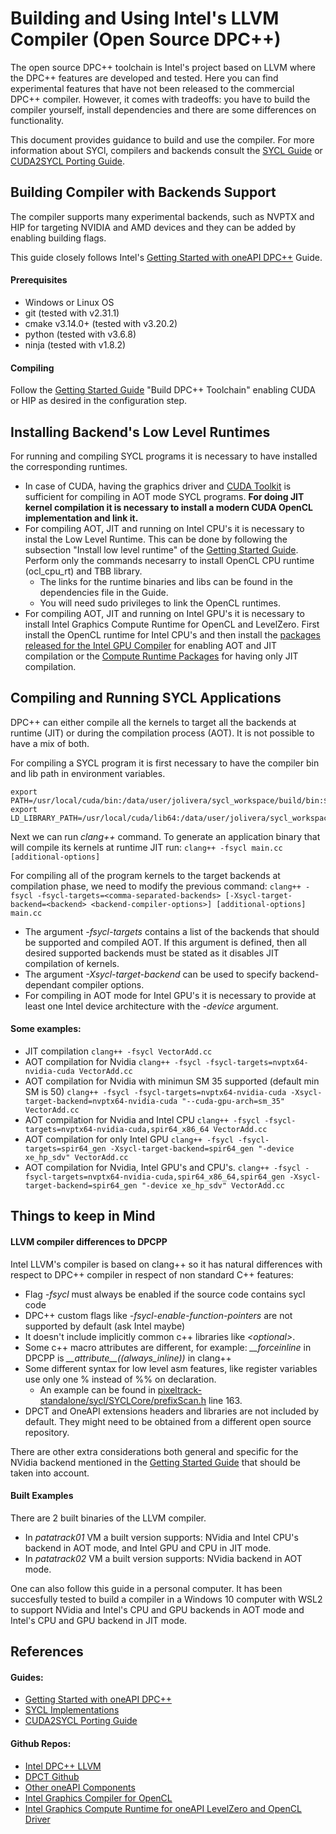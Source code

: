 # Building and Using Intel's LLVM Compiler (Open Source DPC++)
The open source DPC++ toolchain is Intel's project based on LLVM where the DPC++ features are developed and tested. Here you can find experimental features that have not been released to the commercial DPC++ compiler. However, it comes with  tradeoffs: you have to build the compiler yourself, install dependencies and there are some differences on functionality.

This document provides guidance to build and use the compiler. For more information about SYCl, compilers and backends consult the [SYCL Guide](SYCL.md) or [CUDA2SYCL Porting Guide](cuda2sycl_rules.md).
## Building Compiler with Backends Support
The compiler supports many experimental backends, such as NVPTX and HIP for targeting NVIDIA and AMD devices and they can be added by enabling building flags.

This guide closely follows Intel's [Getting Started with oneAPI DPC++](https://intel.github.io/llvm-docs/GetStartedGuide.html) Guide.

#### Prerequisites
* Windows or Linux OS
* git (tested with v2.31.1)
* cmake v3.14.0+ (tested with v3.20.2)
* python (tested with v3.6.8)
* ninja (tested with v1.8.2)

#### Compiling
Follow the [Getting Started Guide](https://intel.github.io/llvm-docs/GetStartedGuide.html#build-dpc-toolchain) "Build DPC++ Toolchain" enabling CUDA or HIP as desired in the configuration step.

## Installing Backend's Low Level Runtimes
For running and compiling SYCL programs it is necessary to have installed the corresponding runtimes. 
* In case of CUDA, having the graphics driver and [CUDA Toolkit](https://developer.nvidia.com/cuda-toolkit) is sufficient for compiling in AOT mode SYCL programs. **For doing JIT kernel compilation it is necessary to install a modern CUDA OpenCL implementation and link it.**
* For compiling AOT, JIT and running on Intel CPU's it is necessary to instal the Low Level Runtime. This can be done by following the subsection "Install low level runtime" of the [Getting Started Guide](https://intel.github.io/llvm-docs/GetStartedGuide.html). Perform only the commands necesarry to install OpenCL CPU runtime (ocl_cpu_rt) and TBB library.
    * The links for the runtime binaries and libs can be found in the dependencies file in the Guide.
    * You will need sudo privileges to link the OpenCL runtimes.
* For compiling AOT, JIT and running on Intel GPU's it is necessary to install Intel Graphics Compute Runtime for OpenCL and LevelZero. First install the OpenCL runtime for Intel CPU's and then install the [packages released for the Intel GPU Compiler](https://github.com/intel/compute-runtime/releases) for enabling AOT and JIT compilation or the [Compute Runtime Packages](https://dgpu-docs.intel.com/installation-guides/index.html) for having only JIT compilation.

## Compiling and Running SYCL Applications
DPC++ can either compile all the kernels to target all the backends at runtime (JIT) or during the compilation process (AOT). It is not possible to have a mix of both.

For compiling a SYCL program it is first necessary to have the compiler bin and lib path in environment variables.
```
export PATH=/usr/local/cuda/bin:/data/user/jolivera/sycl_workspace/build/bin:$PATH
export LD_LIBRARY_PATH=/usr/local/cuda/lib64:/data/user/jolivera/sycl_workspace/build/lib:$LD_LIBRARY_PATH
```

Next we can run *clang++* command. To generate an application binary that will compile its kernels at runtime JIT run:
```clang++ -fsycl main.cc [additional-options]```

For compiling all of the program kernels to the target backends at compilation phase, we need to modify the previous command:
```clang++ -fsycl -fsycl-targets=<comma-separated-backends> [-Xsycl-target-backend=<backend> <backend-compiler-options>] [additional-options] main.cc```

- The argument *-fsycl-targets* contains a list of the backends that should be supported and compiled AOT. If this argument is defined, then all desired supported backends must be stated as it disables JIT compilation of kernels.
- The argument *-Xsycl-target-backend* can be used to specify backend-dependant compiler options.
- For compiling in AOT mode for Intel GPU's it is necessary to provide at least one Intel device architecture with the *-device*  argument.

#### Some examples:

* JIT compilation
    ```clang++ -fsycl VectorAdd.cc```
* AOT compilation for Nvidia
    ```clang++ -fsycl -fsycl-targets=nvptx64-nvidia-cuda VectorAdd.cc```
* AOT compilation for Nvidia with minimun SM 35 supported (default min SM is 50)
    ```clang++ -fsycl -fsycl-targets=nvptx64-nvidia-cuda -Xsycl-target-backend=nvptx64-nvidia-cuda "--cuda-gpu-arch=sm_35" VectorAdd.cc```
* AOT compilation for Nvidia and Intel CPU
    ```clang++ -fsycl -fsycl-targets=nvptx64-nvidia-cuda,spir64_x86_64 VectorAdd.cc```
* AOT compilation for only Intel GPU
    ```clang++ -fsycl -fsycl-targets=spir64_gen -Xsycl-target-backend=spir64_gen "-device xe_hp_sdv" VectorAdd.cc```
* AOT compilation for Nvidia, Intel GPU's and CPU's.
    ```clang++ -fsycl -fsycl-targets=nvptx64-nvidia-cuda,spir64_x86_64,spir64_gen -Xsycl-target-backend=spir64_gen "-device xe_hp_sdv" VectorAdd.cc```

## Things to keep in Mind

#### LLVM compiler differences to DPCPP
Intel LLVM's compiler is based on clang++ so it has natural differences with respect to DPC++ compiler in respect of non standard C++ features:
* Flag *-fsycl* must always be enabled if the source code contains sycl code
* DPC++ custom flags like *-fsycl-enable-function-pointers* are not supported by default (ask Intel maybe)
* It doesn't include implicitly common c++ libraries like *\<optional\>*.
* Some c++ macro attributes are different, for example: *\_\_forceinline* in DPCPP is *\_\_attribute\_\_((always_inline))* in clang++
* Some different syntax for low level asm features, like register variables use only one % instead of %% on declaration.
    * An example can be found in [pixeltrack-standalone/sycl/SYCLCore/prefixScan.h](https://github.com/AuroraPerego/pixeltrack-standalone/blob/Aurora/src/sycl/SYCLCore/prefixScan.h) line 163.
* DPCT and OneAPI extensions headers and libraries are not included by default. They might need to be obtained from a different open source repository.

There are other extra considerations both general and specific for the NVidia backend mentioned in the [Getting Started Guide](https://github.com/intel/llvm/blob/sycl/sycl/doc/GetStartedGuide.md#known-issues-and-limitations) that should be taken into account.

#### Built Examples
There are 2 built binaries of the LLVM compiler.
* In *patatrack01* VM a built version supports: NVidia and Intel CPU's backend in AOT mode, and Intel GPU and CPU in JIT mode.
* In *patatrack02* VM a built version supports: NVidia backend in AOT mode.

One can also follow this guide in a personal computer. It has been succesfully tested to build a compiler in a Windows 10 computer with WSL2 to support NVidia and Intel's CPU and GPU backends in AOT mode and Intel's CPU and GPU backend in JIT mode.

## References

#### Guides:
* [Getting Started with oneAPI DPC++](https://intel.github.io/llvm-docs/GetStartedGuide.html)
* [SYCL Implementations](SYCL.md)
* [CUDA2SYCL Porting Guide](cuda2sycl_rules.md)

#### Github Repos:
* [Intel DPC++ LLVM](https://github.com/intel/llvm)
* [DPCT Github](https://github.com/oneapi-src/SYCLomatic)
* [Other oneAPI Components](https://github.com/oneapi-src)
* [Intel Graphics Compiler for OpenCL](https://github.com/intel/intel-graphics-compiler)
* [Intel Graphics Compute Runtime for oneAPI LevelZero and OpenCL Driver](https://github.com/intel/compute-runtime)